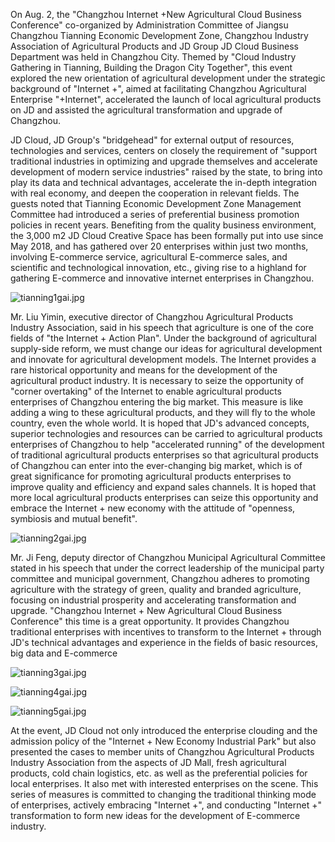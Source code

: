 On Aug. 2, the "Changzhou Internet +New Agricultural Cloud Business Conference" co-organized by Administration Committee of Jiangsu Changzhou Tianning Economic Development Zone, Changzhou Industry Association of Agricultural Products and JD Group JD Cloud Business Department was held in Changzhou City. Themed by "Cloud Industry Gathering in Tianning, Building the Dragon City Together", this event explored the new orientation of agricultural development under the strategic background of "Internet +", aimed at facilitating Changzhou Agricultural Enterprise "+Internet", accelerated the launch of local agricultural products on JD and assisted the agricultural transformation and upgrade of Changzhou.

JD Cloud, JD Group's "bridgehead" for external output of resources, technologies and services, centers on closely the requirement of "support traditional industries in optimizing and upgrade themselves and accelerate development of modern service industries" raised by the state, to bring into play its data and technical advantages, accelerate the in-depth integration with real economy, and deepen the cooperation in relevant fields. The guests noted that Tianning Economic Development Zone Management Committee had introduced a series of preferential business promotion policies in recent years. Benefiting from the quality business environment, the 3,000 m2 JD Cloud Creative Space has been formally put into use since May 2018, and has gathered over 20 enterprises within just two months, involving E-commerce service, agricultural E-commerce sales, and scientific and technological innovation, etc., giving rise to a highland for gathering E-commerce and innovative internet enterprises in Changzhou.

![tianning1gai.jpg]()

Mr. Liu Yimin, executive director of Changzhou Agricultural Products Industry Association, said in his speech that agriculture is one of the core fields of "the Internet + Action Plan". Under the background of agricultural supply-side reform, we must change our ideas for agricultural development and innovate for agricultural development models. The Internet provides a rare historical opportunity and means for the development of the agricultural product industry. It is necessary to seize the opportunity of "corner overtaking" of the Internet to enable agricultural products enterprises of Changzhou entering the big market. This measure is like adding a wing to these agricultural products, and they will fly to the whole country, even the whole world. It is hoped that JD's advanced concepts, superior technologies and resources can be carried to agricultural products enterprises of Changzhou to help "accelerated running" of the development of traditional agricultural products enterprises so that agricultural products of Changzhou can enter into the ever-changing big market, which is of great significance for promoting agricultural products enterprises to improve quality and efficiency and expand sales channels. It is hoped that more local agricultural products enterprises can seize this opportunity and embrace the Internet + new economy with the attitude of "openness, symbiosis and mutual benefit".

![tianning2gai.jpg]()

Mr. Ji Feng, deputy director of Changzhou Municipal Agricultural Committee stated in his speech that under the correct leadership of the municipal party committee and municipal government, Changzhou adheres to promoting agriculture with the strategy of green, quality and branded agriculture, focusing on industrial prosperity and accelerating transformation and upgrade. "Changzhou Internet + New Agricultural Cloud Business Conference" this time is a great opportunity. It provides Changzhou traditional enterprises with incentives to transform to the Internet + through JD's technical advantages and experience in the fields of basic resources, big data and E-commerce

![tianning3gai.jpg]()

![tianning4gai.jpg]()

![tianning5gai.jpg]()

At the event, JD Cloud not only introduced the enterprise clouding and the admission policy of the "Internet + New Economy Industrial Park" but also presented the cases to member units of Changzhou Agricultural Products Industry Association from the aspects of JD Mall, fresh agricultural products, cold chain logistics, etc. as well as the preferential policies for local enterprises. It also met with interested enterprises on the scene. This series of measures is committed to changing the traditional thinking mode of enterprises, actively embracing "Internet +", and conducting "Internet +" transformation to form new ideas for the development of E-commerce industry.